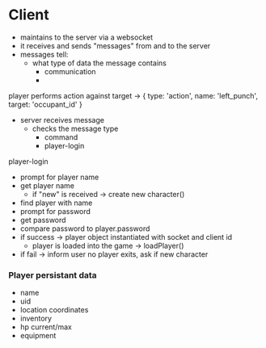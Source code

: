 # Client

- maintains to the server via a websocket
- it receives and sends "messages" from and to the server
- messages tell:
    - what type of data the message contains
        - communication
        - 


player performs action against target
    -> { type: 'action', name: 'left_punch', target: 'occupant_id' }

- server receives message
    - checks the message type
        - command
        - player-login

player-login
- prompt for player  name
- get player name
    - if "new" is received -> create new character()
- find player with name
- prompt for password
- get password
- compare password to player.password
- if success -> player object instantiated with socket and client id
    - player is loaded into the game -> loadPlayer()
- if fail -> inform user no player exits, ask if new character

### Player persistant data
- name
- uid
- location coordinates
- inventory
- hp current/max
- equipment
